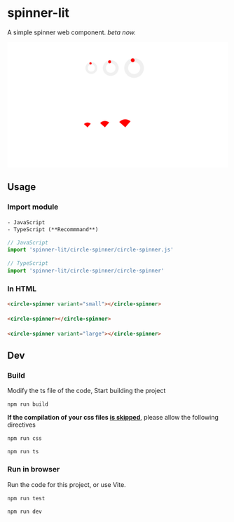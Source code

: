 # spinner-lit
A simple spinner web component.
*beta now.*

![](./docs/imgs/intro.png)


## Usage

### Import module
    - JavaScript
    - TypeScript (**Recommmand**)
```js
// JavaScript
import 'spinner-lit/circle-spinner/circle-spinner.js'
```

```ts
// TypeScript
import 'spinner-lit/circle-spinner/circle-spinner'
```

### In HTML
```html
<circle-spinner variant="small"></circle-spinner>

<circle-spinner></circle-spinner>

<circle-spinner variant="large"></circle-spinner>
```

## Dev
### Build
Modify the ts file of the code, Start building the project

```
npm run build
```

**If the compilation of your css files <u>is skipped</u>**, please allow the following directives

```
npm run css
```

```
npm run ts
```

### Run in browser
Run the code for this project, or use Vite.

```
npm run test
```

```
npm run dev
```
